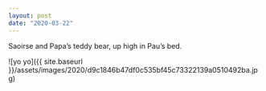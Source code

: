 ```yaml
---
layout: post
date: "2020-03-22"
---
```


Saoirse and Papa’s teddy bear, up high in Pau’s bed.

![yo yo]({{ site.baseurl }}/assets/images/2020/d9c1846b47df0c535bf45c73322139a0510492ba.jpg)
